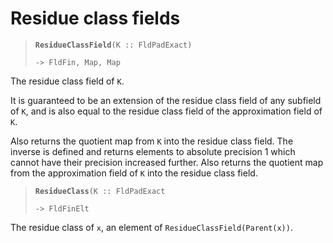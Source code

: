 ---
---

# Residue class fields

> **`ResidueClassField`**`(K :: FldPadExact)`
>
> `-> FldFin, Map, Map`

The residue class field of `K`.

It is guaranteed to be an extension of the residue class field of any subfield of `K`, and is also equal to the residue class field of the approximation field of `K`.

Also returns the quotient map from `K` into the residue class field. The inverse is defined and returns elements to absolute precision 1 which cannot have their precision increased further. Also returns the quotient map from the approximation field of `K` into the residue class field.

> **`ResidueClass`**`(K :: FldPadExact`
>
> `-> FldFinElt`

The residue class of `x`, an element of `ResidueClassField(Parent(x))`.